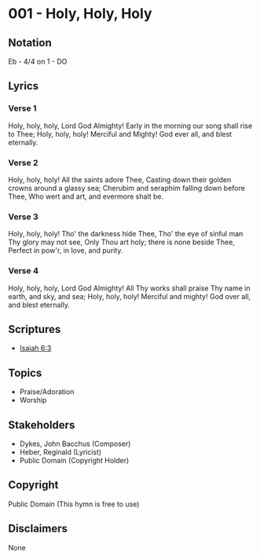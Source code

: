 # 001 - Holy, Holy, Holy

## Notation

Eb - 4/4 on 1 - DO

## Lyrics

### Verse 1

Holy, holy, holy, Lord God Almighty! Early in the morning our song shall rise to Thee; Holy, holy, holy! Merciful and Mighty! God ever all, and blest eternally.

### Verse 2

Holy, holy, holy! All the saints adore Thee, Casting down their golden crowns around a glassy sea; Cherubim and seraphim falling down before Thee, Who wert and art, and evermore shalt be.

### Verse 3

Holy, holy, holy! Tho' the darkness hide Thee, Tho' the eye of sinful man Thy glory may not see, Only Thou art holy; there is none beside Thee, Perfect in  pow'r, in love, and purity.

### Verse 4

Holy, holy, holy, Lord God Almighty! All Thy works shall praise Thy name in earth, and sky, and sea; Holy, holy, holy! Merciful and mighty! God over all, and blest eternally.


## Scriptures

- [Isaiah 6:3](https://www.biblegateway.com/passage/?search=Isaiah%206%3A3)

## Topics

- Praise/Adoration
- Worship

## Stakeholders

- Dykes, John Bacchus (Composer)
- Heber, Reginald (Lyricist)
- Public Domain (Copyright Holder)

## Copyright

Public Domain
(This hymn is free to use)

## Disclaimers

None

